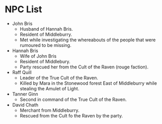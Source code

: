 # NPC List

- John Bris
  - Husband of Hannah Bris.
  - Resident of Middleburry.
  - Met while investigating the whereabouts of the people that were rumoured to be missing.
- Hannah Bris
  - Wife of John Bris
  - Resident of Middlebury.
  - Party rescued her from the Cult of the Raven (rouge faction).
- Raff Quill
  - Leader of the True Cult of the Raven.
  - Killed by Mara in the Stonewood forest East of Middleburry while stealing the Amulet of Light.
- Tanner Ginn
  - Second in command of the True Cult of the Raven.
- David Chath
  - Merchant from Middleburry.
  - Rescued from the Cult fo the Raven by the party.
